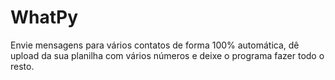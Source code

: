 # WhatPy
Envie mensagens para vários contatos de forma 100% automática, dê upload da sua planilha com vários números e deixe o programa fazer todo o resto.

